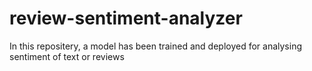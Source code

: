 # review-sentiment-analyzer
In this repositery, a model has been trained and deployed 
for analysing sentiment of text or reviews
